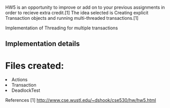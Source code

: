 HW5 is an opportunity to improve or add on to your previous assignments in order to recieve extra credit.[1]
The idea selected is Creating explicit Transaction objects and running multi-threaded transactions.[1]

Implementation of Threading for multiple transactions


## Implementation details

# Files created:
<li>Actions
<li>Transaction
<li>DeadlockTest


References
[1] http://www.cse.wustl.edu/~dshook/cse530/hw/hw5.html

